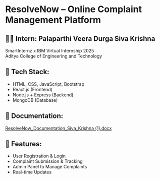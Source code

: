 

# ResolveNow – Online Complaint Management Platform

## 👨‍💻 Intern: Palaparthi Veera Durga Siva Krishna  
SmartInternz x IBM Virtual Internship 2025  
Aditya College of Engineering and Technology  

## 🔧 Tech Stack:
- HTML, CSS, JavaScript, Bootstrap
- React.js (Frontend)
- Node.js + Express (Backend)
- MongoDB (Database)

## 📄 Documentation:
[ResolveNow_Documentation_Siva_Krishna (1).docx](https://github.com/user-attachments/files/21107376/ResolveNow_Documentation_Siva_Krishna.1.docx)



## 📌 Features:
- User Registration & Login
- Complaint Submission & Tracking
- Admin Panel to Manage Complaints
- Real-time Updates
